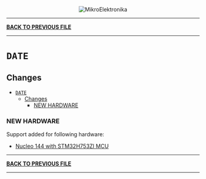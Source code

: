 <p align="center">
  <img src="http://www.mikroe.com/img/designs/beta/logo_small.png?raw=true" alt="MikroElektronika"/>
</p>

---

**[BACK TO PREVIOUS FILE](../changelog.md)**

---

# `DATE`

## Changes

- [`DATE`](#date)
  - [Changes](#changes)
    - [NEW HARDWARE](#new-hardware)

### NEW HARDWARE

Support added for following hardware:

+ [Nucleo 144 with STM32H753ZI MCU](https://www.st.com/en/evaluation-tools/nucleo-h753zi.html)

---

**[BACK TO PREVIOUS FILE](../changelog.md)**

---
